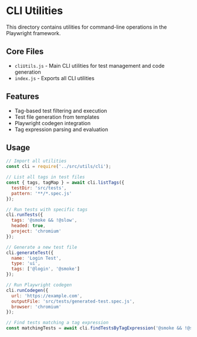 <!-- Source: /Users/mzahirudeen/playwright-framework-dev/docs-backup/consolidated-docs/src-utils-cli-README.md -->

<!-- Source: /Users/mzahirudeen/playwright-framework/src/utils/cli/README.md -->

# CLI Utilities

This directory contains utilities for command-line operations in the Playwright framework.

## Core Files

- `cliUtils.js` - Main CLI utilities for test management and code generation
- `index.js` - Exports all CLI utilities

## Features

- Tag-based test filtering and execution
- Test file generation from templates
- Playwright codegen integration
- Tag expression parsing and evaluation

## Usage

```javascript
// Import all utilities
const cli = require('../src/utils/cli');

// List all tags in test files
const { tags, tagMap } = await cli.listTags({
  testDir: 'src/tests',
  pattern: '**/*.spec.js'
});

// Run tests with specific tags
cli.runTests({
  tags: '@smoke && !@slow',
  headed: true,
  project: 'chromium'
});

// Generate a new test file
cli.generateTest({
  name: 'Login Test',
  type: 'ui',
  tags: ['@login', '@smoke']
});

// Run Playwright codegen
cli.runCodegen({
  url: 'https://example.com',
  outputFile: 'src/tests/generated-test.spec.js',
  browser: 'chromium'
});

// Find tests matching a tag expression
const matchingTests = await cli.findTestsByTagExpression('@smoke && !@slow');
```